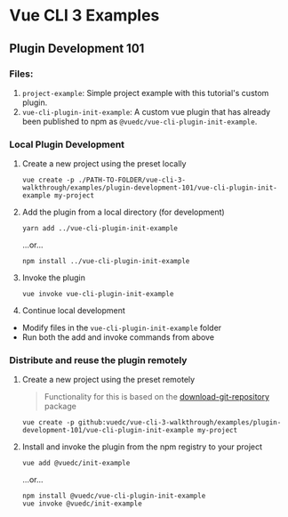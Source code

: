 # Vue CLI 3 Examples

## Plugin Development 101
### Files:
1. `project-example`: Simple project example with this tutorial's custom plugin.
1. `vue-cli-plugin-init-example`: A custom vue plugin that has already been published to npm as `@vuedc/vue-cli-plugin-init-example`.


### Local Plugin Development
1. Create a new project using the preset locally
	```
	vue create -p ./PATH-TO-FOLDER/vue-cli-3-walkthrough/examples/plugin-development-101/vue-cli-plugin-init-example my-project
	```

1. Add the plugin from a local directory (for development)
	```
	yarn add ../vue-cli-plugin-init-example
	```
	...or...
	```
	npm install ../vue-cli-plugin-init-example
	```

1. Invoke the plugin
	```
	vue invoke vue-cli-plugin-init-example
	```

1. Continue local development
* Modify files in the `vue-cli-plugin-init-example` folder
* Run both the add and invoke commands from above


### Distribute and reuse the plugin remotely
1. Create a new project using the preset remotely
	> Functionality for this is based on the [download-git-repository](https://www.npmjs.com/package/download-git-repo) package
	```
	vue create -p github:vuedc/vue-cli-3-walkthrough/examples/plugin-development-101/vue-cli-plugin-init-example my-project
	```

1. Install and invoke the plugin from the npm registry to your project
	```
	vue add @vuedc/init-example
	```
	...or...
	```
	npm install @vuedc/vue-cli-plugin-init-example
	vue invoke @vuedc/init-example
	```

